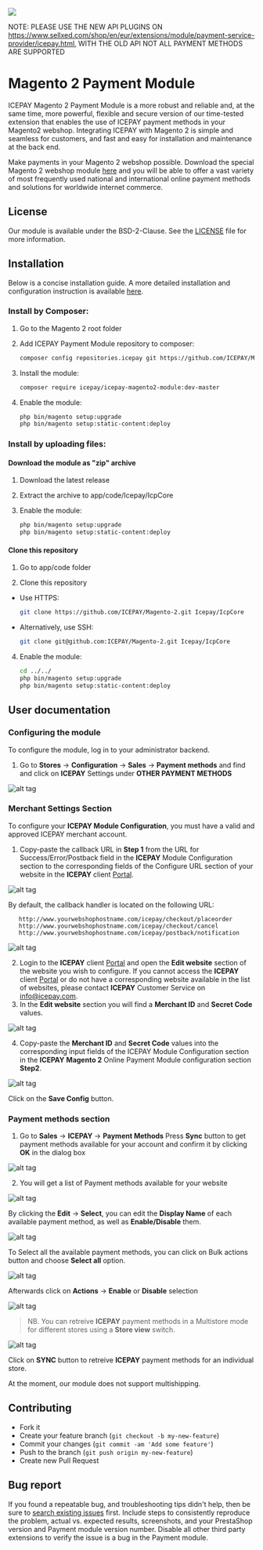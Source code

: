 ![]( https://icepay.com/app/themes/icepay/dist/images/logos/logo_icepay.svg)

NOTE: PLEASE USE THE NEW API PLUGINS ON https://www.sellxed.com/shop/en/eur/extensions/module/payment-service-provider/icepay.html, WITH THE OLD API NOT ALL PAYMENT METHODS ARE SUPPORTED


Magento 2 Payment Module
============================

ICEPAY Magento 2 Payment Module is a more robust and reliable and, at the same time, more powerful, flexible and secure version of our time-tested extension that enables the use of ICEPAY payment methods in your Magento2 webshop. Integrating ICEPAY with Magento 2 is simple and seamless for customers, and fast and easy for installation and maintenance at the back end.

Make payments in your Magento 2 webshop possible. Download the special Magento 2 webshop module [here](https://github.com/ICEPAY/Magento-2/releases) and you will be able to offer a vast variety of most frequently used national and international online payment methods and solutions for worldwide internet commerce.

License
-------

Our module is available under the BSD-2-Clause. See the [LICENSE](https://github.com/ICEPAY/Magento-2/blob/master/LICENSE.md) file for more information.

Installation
------------

Below is a concise installation guide. A more detailed installation and configuration instruction is available [here](https://github.com/ICEPAY/Magento-2/wiki).

### Install by Composer:

1. Go to the Magento 2 root folder

2. Add ICEPAY Payment Module repository to composer:

    ```bash
    composer config repositories.icepay git https://github.com/ICEPAY/Magento-2.git
    ```

3. Install the module:

    ```bash
    composer require icepay/icepay-magento2-module:dev-master
    ```
4. Enable the module:

    ```bash
    php bin/magento setup:upgrade
    php bin/magento setup:static-content:deploy
    ```
    
### Install by uploading files:

#### Download the module as "zip" archive

1. Download the latest release

2. Extract the archive to app/code/Icepay/IcpCore

3. Enable the module:

    ```bash
    php bin/magento setup:upgrade
    php bin/magento setup:static-content:deploy
    ```

#### Clone this repository

1. Go to app/code folder

2. Clone this repository

  * Use HTTPS:
    ```bash
    git clone https://github.com/ICEPAY/Magento-2.git Icepay/IcpCore
    ```
  * Alternatively, use SSH: 
    ```bash
    git clone git@github.com:ICEPAY/Magento-2.git Icepay/IcpCore
    ```
4. Enable the module:

    ```bash
    cd ../../
    php bin/magento setup:upgrade
    php bin/magento setup:static-content:deploy
    ```
   
User documentation
------------------

### Configuring the module
To configure the module, log in to your administrator backend.
1. Go to **Stores** -> **Configuration** -> **Sales** -> **Payment methods** and find and click on **ICEPAY** Settings under **OTHER PAYMENT METHODS**

![alt tag](https://github.com/ICEPAY/Magento-2/wiki/images/IMG%201.png)

### Merchant Settings Section
To configure your **ICEPAY Module Configuration**, you must have a valid and approved ICEPAY merchant account.
1. Copy-paste the callback URL in **Step 1** from the URL for Success/Error/Postback field in the **ICEPAY** Module Configuration section to the corresponding fields of the Configure URL section of your website in the **ICEPAY** client [Portal](https://portal.icepay.com).

![alt tag](https://github.com/ICEPAY/Magento-2/wiki/images/IMG%202.png)

By default, the callback handler is located on the following URL:

       http://www.yourwebshophostname.com/icepay/checkout/placeorder 
       http://www.yourwebshophostname.com/icepay/checkout/cancel 
       http://www.yourwebshophostname.com/icepay/postback/notification 


![alt tag](https://github.com/ICEPAY/Magento-2/wiki/images/IMG%203.png)

2. Login to the **ICEPAY** client [Portal](https://portal.icepay.com) and open the **Edit website** section of the website you wish to configure. If you cannot access the **ICEPAY** client [Portal](https://portal.icepay.com) or do not have a corresponding website available in the list of websites, please contact **ICEPAY** Customer Service on info@icepay.com.  
3. In the **Edit website** section you will find a **Merchant ID** and **Secret Code** values.

![alt tag](https://github.com/ICEPAY/Magento-2/wiki/images/IMG%204.png)

4. Copy-paste the **Merchant ID** and **Secret Code** values into the corresponding input fields of the ICEPAY Module Configuration section in the **ICEPAY** **Magento 2** Online Payment Module configuration section **Step2**.

![alt tag](https://github.com/ICEPAY/Magento-2/wiki/images/IMG%205.png)

Click on the **Save Config** button.

### Payment methods section
1. Go to **Sales** -> **ICEPAY** -> **Payment Methods**
Press **Sync** button to get payment methods available for your account and confirm it by clicking **OK** in the dialog box

![alt tag](https://github.com/ICEPAY/Magento-2/wiki/images/IMG%206.png)

2. You will get a list of Payment methods available for your website

![alt tag](https://github.com/ICEPAY/Magento-2/wiki/images/IMG%207.png)

By clicking the **Edit** -> **Select**, you can edit the **Display Name** of each available payment method, as well as **Enable/Disable** them. 

![alt tag](https://github.com/ICEPAY/Magento-2/wiki/images/IMG%208.png)

To Select all the available payment methods, you can click on Bulk actions button and choose **Select all** option.

![alt tag](https://github.com/ICEPAY/Magento-2/wiki/images/IMG%209.png)

Afterwards click on **Actions** -> **Enable** or **Disable** selection

![alt tag](https://github.com/ICEPAY/Magento-2/wiki/images/IMG%2010.png)

> NB. You can retreive **ICEPAY** payment methods in a Multistore mode for different stores using a **Store view** switch.

![alt tag](https://github.com/ICEPAY/Magento-2/wiki/images/IMG%2011.png)

Click on **SYNC** button to retreive **ICEPAY** payment methods for an individual store.

At the moment, our module does not support multishipping.
    
Contributing
------------

* Fork it
* Create your feature branch (`git checkout -b my-new-feature`)
* Commit your changes (`git commit -am 'Add some feature'`)
* Push to the branch (`git push origin my-new-feature`)
* Create new Pull Request

Bug report
----------

If you found a repeatable bug, and troubleshooting tips didn't help, then be sure to [search existing issues](https://github.com/ICEPAY/Magento-2/issues) first. Include steps to consistently reproduce the problem, actual vs. expected results, screenshots, and your PrestaShop version and Payment module version number. Disable all other third party extensions to verify the issue is a bug in the Payment module.
